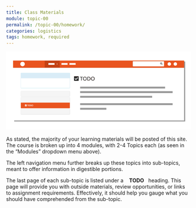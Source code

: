 ```yaml
---
title: Class Materials
module: topic-00
permalink: /topic-00/homework/
categories: logistics
tags: homework, required
---
```


<div class="divider-heading"></div>

<img src="../img/materials-nav-example.gif" alt="locations of materials links" title="Materials Navigation" />

As stated, the majority of your learning materials will be posted of this site. The course is broken up into 4 modules, with 2-4 Topics each (as seen in the “Modules” dropdown menu above).

The left navigation menu further breaks up these topics into sub-topics, meant to offer information in digestible portions.

The last page of each sub-topic is listed under a &nbsp;&nbsp;<i class="fas fa-check-square" aria-hidden="true"></i> **TODO**&nbsp;&nbsp; heading. This page will provide you with outside materials, review opportunities, or links to assignment requirements. Effectively, it should help you gauge what you should have comprehended from the sub-topic.
